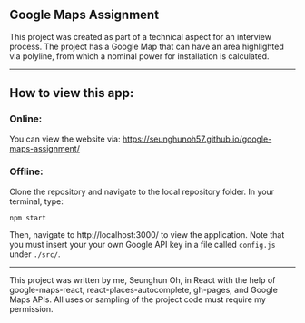## Google Maps Assignment

This project was created as part of a technical aspect for an interview process. The project has a Google Map that can have an area highlighted via polyline, from which a nominal power for installation is calculated.

-------------------

## How to view this app:

### Online:
You can view the website via: https://seunghunoh57.github.io/google-maps-assignment/

### Offline:
Clone the repository and navigate to the local repository folder. In your terminal, type:

```npm start```

Then, navigate to http://localhost:3000/ to view the application. Note that you must insert your your own Google API key in a file called `config.js` under `./src/`.

--------------------

This project was written by me, Seunghun Oh, in React with the help of google-maps-react, react-places-autocomplete, gh-pages, and Google Maps APIs. All uses or sampling of the project code must require my permission.
